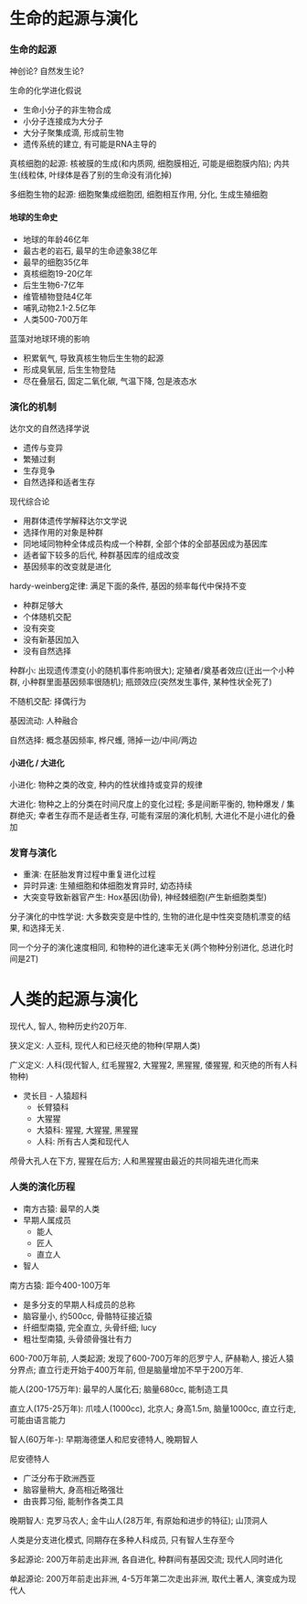 # 生命的起源与演化

### 生命的起源

神创论? 自然发生论?

生命的化学进化假说
- 生命小分子的非生物合成
- 小分子连接成为大分子
- 大分子聚集成滴, 形成前生物
- 遗传系统的建立, 有可能是RNA主导的

真核细胞的起源: 核被膜的生成(和内质网, 细胞膜相近, 可能是细胞膜内陷); 内共生(线粒体, 叶绿体是吞了别的生命没有消化掉)

多细胞生物的起源: 细胞聚集成细胞团, 细胞相互作用, 分化, 生成生殖细胞

#### 地球的生命史

- 地球的年龄46亿年
- 最古老的岩石, 最早的生命迹象38亿年
- 最早的细胞35亿年
- 真核细胞19-20亿年
- 后生生物6-7亿年
- 维管植物登陆4亿年
- 哺乳动物2.1-2.5亿年
- 人类500-700万年

蓝藻对地球环境的影响
- 积累氧气, 导致真核生物后生生物的起源
- 形成臭氧层, 后生生物登陆
- 尽在叠层石, 固定二氧化碳, 气温下降, 包是液态水

### 演化的机制

达尔文的自然选择学说
- 遗传与变异
- 繁殖过剩
- 生存竞争
- 自然选择和适者生存

现代综合论
- 用群体遗传学解释达尔文学说
- 选择作用的对象是种群
- 同地域同物种全体成员构成一个种群, 全部个体的全部基因成为基因库
- 适者留下较多的后代, 种群基因库的组成改变
- 基因频率的改变就是进化

hardy-weinberg定律: 满足下面的条件, 基因的频率每代中保持不变
- 种群足够大
- 个体随机交配
- 没有突变
- 没有新基因加入
- 没有自然选择

种群小: 出现遗传漂变(小的随机事件影响很大); 定殖者/奠基者效应(迁出一个小种群, 小种群里面基因频率很随机); 瓶颈效应(突然发生事件, 某种性状全死了)

不随机交配: 择偶行为

基因流动: 人种融合

自然选择: 概念基因频率, 桦尺蠖, 筛掉一边/中间/两边

#### 小进化 / 大进化

小进化: 物种之类的改变, 种内的性状维持或变异的规律

大进化: 物种之上的分类在时间尺度上的变化过程; 多是间断平衡的, 物种爆发 / 集群绝灭; 幸者生存而不是适者生存, 可能有深层的演化机制, 大进化不是小进化的叠加

### 发育与演化

- 重演: 在胚胎发育过程中重复进化过程
- 异时异速: 生殖细胞和体细胞发育异时, 幼态持续
- 大突变导致新器官产生: Hox基因(肋骨), 神经棘细胞(产生新细胞类型)

分子演化的中性学说: 大多数突变是中性的, 生物的进化是中性突变随机漂变的结果, 和选择无关.

同一个分子的演化速度相同, 和物种的进化速率无关(两个物种分别进化, 总进化时间是2T)

# 人类的起源与演化

现代人, 智人, 物种历史约20万年.

狭义定义: 人亚科, 现代人和已经灭绝的物种(早期人类)

广义定义: 人科(现代智人, 红毛猩猩2, 大猩猩2, 黑猩猩, 倭猩猩, 和灭绝的所有人科物种)

- 灵长目 - 人猿超科
    - 长臂猿科
    - 大猩猩
    - 大猿科: 猩猩, 大猩猩, 黑猩猩
    - 人科: 所有古人类和现代人

颅骨大孔人在下方, 猩猩在后方; 人和黑猩猩由最近的共同祖先进化而来

### 人类的演化历程

- 南方古猿: 最早的人类
- 早期人属成员
    - 能人
    - 匠人
    - 直立人
- 智人

南方古猿: 距今400-100万年
- 是多分支的早期人科成员的总称
- 脑容量小, 约500cc, 骨骼特征接近猿
- 纤细型南猿, 完全直立, 头骨纤细; lucy
- 粗壮型南猿, 头骨颌骨强壮有力

600-700万年前, 人类起源; 发现了600-700万年的厄罗宁人, 萨赫勒人, 接近人猿分界点; 直立行走开始于400万年前, 但是脑量增加不早于200万年.

能人(200-175万年): 最早的人属化石; 脑量680cc, 能制造工具

直立人(175-25万年): 爪哇人(1000cc), 北京人; 身高1.5m, 脑量1000cc, 直立行走, 可能由语言能力

智人(60万年-): 早期海德堡人和尼安德特人, 晚期智人

尼安德特人
- 广泛分布于欧洲西亚
- 脑容量稍大, 身高相近略强壮
- 由丧葬习俗, 能制作各类工具

晚期智人: 克罗马农人; 金牛山人(28万年, 有原始和进步的特征); 山顶洞人

人类是分支进化模式, 同期存在多种人科成员, 只有智人生存至今

多起源论: 200万年前走出非洲, 各自进化, 种群间有基因交流; 现代人同时进化

单起源论: 200万年前走出非洲, 4-5万年第二次走出非洲, 取代土著人, 演变成为现代人
